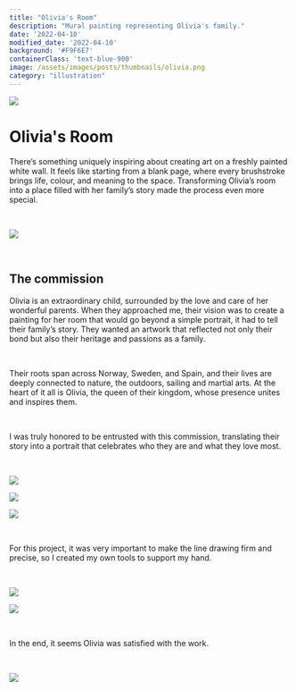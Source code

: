 ```yaml
---
title: "Olivia's Room"
description: "Mural painting representing Olivia's family."
date: '2022-04-10'
modified_date: '2022-04-10'
background: '#F9F6E7'
containerClass: 'text-blue-900'
image: /assets/images/posts/thumbnails/olivia.png
category: "illustration"
---
```


![](/assets/images/posts/olivia/001.png)

# Olivia's Room
There’s something uniquely inspiring about creating art on a freshly painted white wall. It feels like starting from a blank page, where every brushstroke brings life, colour, and meaning to the space. Transforming Olivia’s room into a place filled with her family’s story made the process even more special.

<br/>

![](/assets/images/posts/olivia/h1.png)

<br/>

## The commission
Olivia is an extraordinary child, surrounded by the love and care of her wonderful parents. When they approached me, their vision was to create a painting for her room that would go beyond a simple portrait, it had to tell their family’s story. They wanted an artwork that reflected not only their bond but also their heritage and passions as a family.

<br/>

Their roots span across Norway, Sweden, and Spain, and their lives are deeply connected to nature, the outdoors, sailing and martial arts. At the heart of it all is Olivia, the queen of their kingdom, whose presence unites and inspires them.

<br/>

I was truly honored to be entrusted with this commission, translating their story into a portrait that celebrates who they are and what they love most.

<br/>

![](/assets/images/posts/olivia/002.png)

![](/assets/images/posts/olivia/h3.png)

![](/assets/images/posts/olivia/003.png)

<br/>

For this project, it was very important to make the line drawing firm and precise, so I created my own tools to support my hand.

<br/>

![](/assets/images/posts/olivia/004.png)

![](/assets/images/posts/olivia/005.png)

<br/>

In the end, it seems Olivia was satisfied with the work.

<br/>

![](/assets/images/posts/olivia/h2.png)
